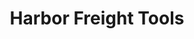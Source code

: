 ---
title: "Harbor Freight Tools"
url: /phoenix/harbor-freight-tools-north-35th-avenue/
shop: hardware
---